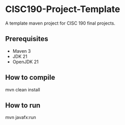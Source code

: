 # CISC190-Project-Template
A template maven project for CISC 190 final projects.

## Prerequisites
- Maven 3
- JDK 21
- OpenJDK 21

## How to compile
mvn clean install

## How to run
mvn javafx:run
